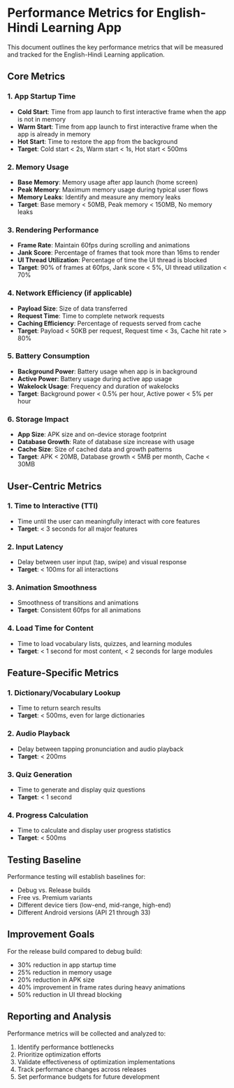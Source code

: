 # Performance Metrics for English-Hindi Learning App

This document outlines the key performance metrics that will be measured and tracked for the English-Hindi Learning application.

## Core Metrics

### 1. App Startup Time
- **Cold Start**: Time from app launch to first interactive frame when the app is not in memory
- **Warm Start**: Time from app launch to first interactive frame when the app is already in memory
- **Hot Start**: Time to restore the app from the background
- **Target**: Cold start < 2s, Warm start < 1s, Hot start < 500ms

### 2. Memory Usage
- **Base Memory**: Memory usage after app launch (home screen)
- **Peak Memory**: Maximum memory usage during typical user flows
- **Memory Leaks**: Identify and measure any memory leaks
- **Target**: Base memory < 50MB, Peak memory < 150MB, No memory leaks

### 3. Rendering Performance
- **Frame Rate**: Maintain 60fps during scrolling and animations
- **Jank Score**: Percentage of frames that took more than 16ms to render
- **UI Thread Utilization**: Percentage of time the UI thread is blocked
- **Target**: 90% of frames at 60fps, Jank score < 5%, UI thread utilization < 70%

### 4. Network Efficiency (if applicable)
- **Payload Size**: Size of data transferred
- **Request Time**: Time to complete network requests
- **Caching Efficiency**: Percentage of requests served from cache
- **Target**: Payload < 50KB per request, Request time < 3s, Cache hit rate > 80%

### 5. Battery Consumption
- **Background Power**: Battery usage when app is in background
- **Active Power**: Battery usage during active app usage
- **Wakelock Usage**: Frequency and duration of wakelocks
- **Target**: Background power < 0.5% per hour, Active power < 5% per hour

### 6. Storage Impact
- **App Size**: APK size and on-device storage footprint
- **Database Growth**: Rate of database size increase with usage
- **Cache Size**: Size of cached data and growth patterns
- **Target**: APK < 20MB, Database growth < 5MB per month, Cache < 30MB

## User-Centric Metrics

### 1. Time to Interactive (TTI)
- Time until the user can meaningfully interact with core features
- **Target**: < 3 seconds for all major features

### 2. Input Latency
- Delay between user input (tap, swipe) and visual response
- **Target**: < 100ms for all interactions

### 3. Animation Smoothness
- Smoothness of transitions and animations
- **Target**: Consistent 60fps for all animations

### 4. Load Time for Content
- Time to load vocabulary lists, quizzes, and learning modules
- **Target**: < 1 second for most content, < 2 seconds for large modules

## Feature-Specific Metrics

### 1. Dictionary/Vocabulary Lookup
- Time to return search results
- **Target**: < 500ms, even for large dictionaries

### 2. Audio Playback
- Delay between tapping pronunciation and audio playback
- **Target**: < 200ms

### 3. Quiz Generation
- Time to generate and display quiz questions
- **Target**: < 1 second

### 4. Progress Calculation
- Time to calculate and display user progress statistics
- **Target**: < 500ms

## Testing Baseline

Performance testing will establish baselines for:
- Debug vs. Release builds
- Free vs. Premium variants
- Different device tiers (low-end, mid-range, high-end)
- Different Android versions (API 21 through 33)

## Improvement Goals

For the release build compared to debug build:
- 30% reduction in app startup time
- 25% reduction in memory usage
- 20% reduction in APK size
- 40% improvement in frame rates during heavy animations
- 50% reduction in UI thread blocking

## Reporting and Analysis

Performance metrics will be collected and analyzed to:
1. Identify performance bottlenecks
2. Prioritize optimization efforts
3. Validate effectiveness of optimization implementations
4. Track performance changes across releases
5. Set performance budgets for future development